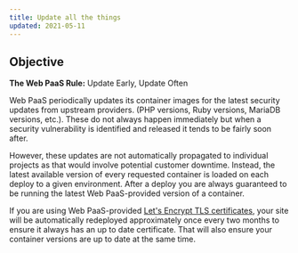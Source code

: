 ```yaml
---
title: Update all the things
updated: 2021-05-11
---
```




## Objective  

**The Web PaaS Rule:** Update Early, Update Often

Web PaaS periodically updates its container images for the latest security updates from upstream providers.  (PHP versions, Ruby versions, MariaDB versions, etc.).  These do not always happen immediately but when a security vulnerability is identified and released it tends to be fairly soon after.

However, these updates are not automatically propagated to individual projects as that would involve potential customer downtime.  Instead, the latest available version of every requested container is loaded on each deploy to a given environment.  After a deploy you are always guaranteed to be running the latest Web PaaS-provided version of a container.

If you are using Web PaaS-provided [Let's Encrypt TLS certificates](/pages/web_cloud/web_paas_powered_by_platform_sh/configuration/configuration-routes/https), your site will be automatically redeployed approximately once every two months to ensure it always has an up to date certificate.  That will also ensure your container versions are up to date at the same time.
